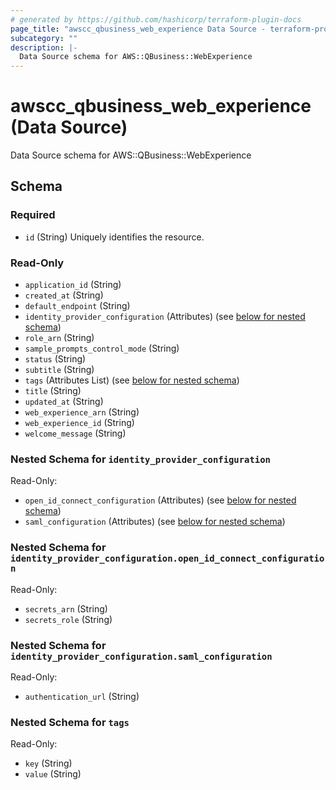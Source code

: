 ```yaml
---
# generated by https://github.com/hashicorp/terraform-plugin-docs
page_title: "awscc_qbusiness_web_experience Data Source - terraform-provider-awscc"
subcategory: ""
description: |-
  Data Source schema for AWS::QBusiness::WebExperience
---
```


# awscc_qbusiness_web_experience (Data Source)

Data Source schema for AWS::QBusiness::WebExperience



<!-- schema generated by tfplugindocs -->
## Schema

### Required

- `id` (String) Uniquely identifies the resource.

### Read-Only

- `application_id` (String)
- `created_at` (String)
- `default_endpoint` (String)
- `identity_provider_configuration` (Attributes) (see [below for nested schema](#nestedatt--identity_provider_configuration))
- `role_arn` (String)
- `sample_prompts_control_mode` (String)
- `status` (String)
- `subtitle` (String)
- `tags` (Attributes List) (see [below for nested schema](#nestedatt--tags))
- `title` (String)
- `updated_at` (String)
- `web_experience_arn` (String)
- `web_experience_id` (String)
- `welcome_message` (String)

<a id="nestedatt--identity_provider_configuration"></a>
### Nested Schema for `identity_provider_configuration`

Read-Only:

- `open_id_connect_configuration` (Attributes) (see [below for nested schema](#nestedatt--identity_provider_configuration--open_id_connect_configuration))
- `saml_configuration` (Attributes) (see [below for nested schema](#nestedatt--identity_provider_configuration--saml_configuration))

<a id="nestedatt--identity_provider_configuration--open_id_connect_configuration"></a>
### Nested Schema for `identity_provider_configuration.open_id_connect_configuration`

Read-Only:

- `secrets_arn` (String)
- `secrets_role` (String)


<a id="nestedatt--identity_provider_configuration--saml_configuration"></a>
### Nested Schema for `identity_provider_configuration.saml_configuration`

Read-Only:

- `authentication_url` (String)



<a id="nestedatt--tags"></a>
### Nested Schema for `tags`

Read-Only:

- `key` (String)
- `value` (String)
